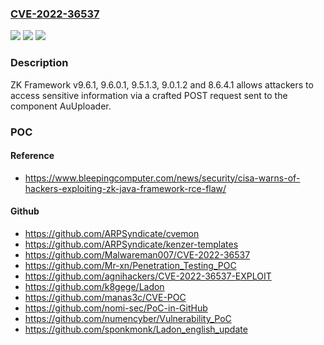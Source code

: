 ### [CVE-2022-36537](https://cve.mitre.org/cgi-bin/cvename.cgi?name=CVE-2022-36537)
![](https://img.shields.io/static/v1?label=Product&message=n%2Fa&color=blue)
![](https://img.shields.io/static/v1?label=Version&message=n%2Fa&color=blue)
![](https://img.shields.io/static/v1?label=Vulnerability&message=n%2Fa&color=brighgreen)

### Description

ZK Framework v9.6.1, 9.6.0.1, 9.5.1.3, 9.0.1.2 and 8.6.4.1 allows attackers to access sensitive information via a crafted POST request sent to the component AuUploader.

### POC

#### Reference
- https://www.bleepingcomputer.com/news/security/cisa-warns-of-hackers-exploiting-zk-java-framework-rce-flaw/

#### Github
- https://github.com/ARPSyndicate/cvemon
- https://github.com/ARPSyndicate/kenzer-templates
- https://github.com/Malwareman007/CVE-2022-36537
- https://github.com/Mr-xn/Penetration_Testing_POC
- https://github.com/agnihackers/CVE-2022-36537-EXPLOIT
- https://github.com/k8gege/Ladon
- https://github.com/manas3c/CVE-POC
- https://github.com/nomi-sec/PoC-in-GitHub
- https://github.com/numencyber/Vulnerability_PoC
- https://github.com/sponkmonk/Ladon_english_update

